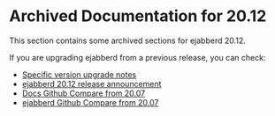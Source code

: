 # Archived Documentation for 20.12

This section contains some archived sections for ejabberd 20.12.

If you are upgrading ejabberd from a previous release, you can check:

* [Specific version upgrade notes](../../admin/upgrade/index.md#specific-version-upgrade-notes)
* [ejabberd 20.12 release announcement](https://www.process-one.net/blog/ejabberd-20-12/)
* [Docs Github Compare from 20.07](https://github.com/processone/docs.ejabberd.im/compare/20.07..20.12)
* [ejabberd Github Compare from 20.07](https://github.com/processone/ejabberd/compare/20.07..20.12)

